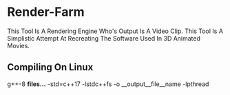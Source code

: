 # Render-Farm

This Tool Is A Rendering Engine Who's Output Is A Video Clip. This Tool Is A Simplistic Attempt At Recreating The Software Used In 3D Animated Movies.

## Compiling On Linux

g++-8 __files...__ -std=c++17 -lstdc++fs -o __output__file__name -lpthread